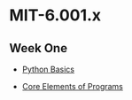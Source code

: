 # MIT-6.001.x

## Week One

* [Python Basics](https://github.com/vstradaa/MIT-6.001.x/blob/master/Week%20One/06.04.2020/pythonbasics.md)

* [Core Elements of Programs](https://github.com/vstradaa/MIT-6.001.x/blob/master/Week%20One/06.05.2020/coreelementsofprogramming.md)